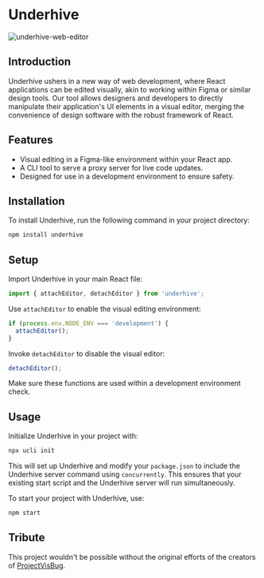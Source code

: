 # Underhive

![underhive-web-editor](https://i.imgur.com/HlmOoK4.png)

## Introduction

Underhive ushers in a new way of web development, where React applications can be edited visually, akin to working within Figma or similar design tools. Our tool allows designers and developers to directly manipulate their application's UI elements in a visual editor, merging the convenience of design software with the robust framework of React.

## Features

- Visual editing in a Figma-like environment within your React app.
- A CLI tool to serve a proxy server for live code updates.
- Designed for use in a development environment to ensure safety.

## Installation

To install Underhive, run the following command in your project directory:

```bash
npm install underhive
```

## Setup

Import Underhive in your main React file:

```javascript
import { attachEditor, detachEditor } from 'underhive';
```

Use `attachEditor` to enable the visual editing environment:

```javascript
if (process.env.NODE_ENV === 'development') {
  attachEditor();
}
```

Invoke `detachEditor` to disable the visual editor:

```javascript
detachEditor();
```

Make sure these functions are used within a development environment check.

## Usage

Initialize Underhive in your project with:

```bash
npx ucli init
```

This will set up Underhive and modify your `package.json` to include the Underhive server command using `concurrently`. This ensures that your existing start script and the Underhive server will run simultaneously.

To start your project with Underhive, use:

```bash
npm start
```

## Tribute
This project wouldn't be possible without the original efforts of the creators of [ProjectVisBug](https://github.com/GoogleChromeLabs/ProjectVisBug).
 
